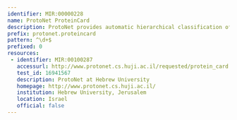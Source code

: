 ```yaml
---
identifier: MIR:00000228
name: ProtoNet ProteinCard
description: ProtoNet provides automatic hierarchical classification of protein sequences in the UniProt database, partitioning the protein space into clusters of similar proteins. This collection references protein information.
prefix: protonet.proteincard
pattern: ^\d+$
prefixed: 0
resources:
 - identifier: MIR:00100287
   accessurl: http://www.protonet.cs.huji.ac.il/requested/protein_card.php?protein_id=${id}
   test_id: 16941567
   description: ProtoNet at Hebrew University
   homepage: http://www.protonet.cs.huji.ac.il/
   institution: Hebrew University, Jerusalem
   location: Israel
   official: false
---
```

